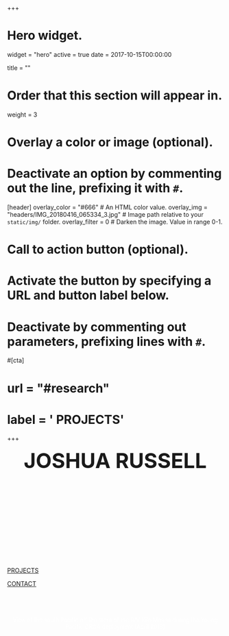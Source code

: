 +++
# Hero widget.
widget = "hero"
active = true
date = 2017-10-15T00:00:00

title = ""

# Order that this section will appear in.
weight = 3

# Overlay a color or image (optional).
#   Deactivate an option by commenting out the line, prefixing it with `#`.
[header]
  overlay_color = "#666"  # An HTML color value.
  overlay_img = "headers/IMG_20180416_065334_3.jpg"  # Image path relative to your `static/img/` folder.
  overlay_filter = 0  # Darken the image. Value in range 0-1.

# Call to action button (optional).
#   Activate the button by specifying a URL and button label below.
#   Deactivate by commenting out parameters, prefixing lines with `#`.
#[cta]
#  url = "#research"
#  label = '<i class="fas fa-chevron-circle-down"></i> PROJECTS'
+++

<center><font size="+15"><b>JOSHUA RUSSELL</b></font></center>
<div class="bottom"><font size="-1"></font></div>

<center>
<div style="display: table; height: 700px; overflow: hidden;">
  <div style="display: table-cell; vertical-align: middle;">
    <div>
      <font size="-1" color="white">
      View of the south Pacific off the stern of the R/V Kilo Moana during the Young Pacific ORCA deployment (April 2018)
      </font>
    </div>
  </div>
</div>
</center>

<div style="margin-top: -31rem;">
</div>


<a class="button" href="#contact"><i class="fas fa-chevron-circle-down"></i> PROJECTS</a>

<a class="button" href="#contact"><i class="fas fa-envelope"></i> CONTACT</a>


